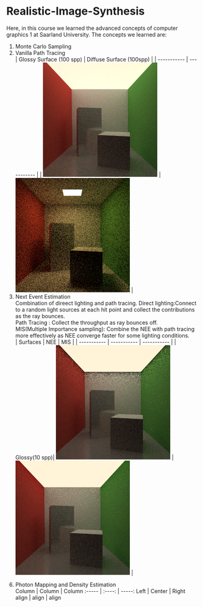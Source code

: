 # Realistic-Image-Synthesis
Here, in this course we learned the advanced concepts of computer graphics 1 at Saarland University. The concepts we learned are:<br/>
1. Monte Carlo Sampling <br/>
2. Vanilla Path Tracing <br/>
| Glossy Surface (100 spp)     | Diffuse Surface (100spp) |
| ----------- | ----------- |
| <img src="imgs/PT/cornell_box_glossy_100.png" width="300"/>      | <img src="imgs/PT/cornell_box_100.png" width="300"/>       |
3. Next Event Estimation <br/>
Combination of direect lighting and path tracing.
Direct lighting:Connect to a random light sources at each hit point and collect the contributions as the ray bounces.<br/> 
Path Tracing : Collect the throughput as ray bounces off. <br/>
MIS(Multiple Importance sampling): Combine the NEE with path tracing more effectively as NEE converge faster for some lighting conditions.<br/>
| Surfaces    |     NEE     |  MIS        |
| ----------- | ----------- | ----------- |
| Glossy(10 spp)| <img src="imgs/NEE/NEE/NEE_cornel_box_glossy_10spp.png" width="300"/>  | <img src="imgs/NEE/MIS/MIS_cornel_box_glossy_10spp.png" width="300"/> |
<!-- | Glossy(10 spp)|
<img src="imgs/NEE/NEE/NEE_cornel_box_glossy_10spp.png" width="300"/>      | 
<img src="imgs/NEE/MIS/MIS_cornel_box_glossy_10spp.png" width="300"/>       |
| Diffuse(10 spp)|<img src="imgs/NEE/NEE/NEE_cornel_box_10spp.png" width="300"/>      | <img src="imgs/NEE/MIS/MIS_cornel_box_10spp.png" width="300"/>       |
| Water(200 spp)|<img src="imgs/NEE/NEE/NEE_cornel_box_water.png" width="300"/>      | <img src="imgs/NEE/MIS/MIS_cornel_box_water_200spp.png" width="300"/>       | -->

6. Photon Mapping and Density Estimation <br/>
Column | Column | Column
:----- | :----: | -----:
Left   | Center | Right
align  | align  | align
